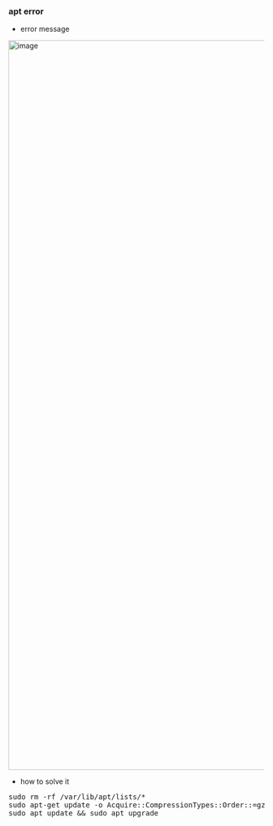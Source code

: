### apt error

- error message
  
<img width="1436" alt="image" src="https://github.com/jeonghoonkang/BerePi/assets/4180063/d72990cf-358c-4664-b407-6cd103d4fac5">

- how to solve it
  
<pre>
sudo rm -rf /var/lib/apt/lists/*
sudo apt-get update -o Acquire::CompressionTypes::Order::=gz
sudo apt update && sudo apt upgrade
</pre>
